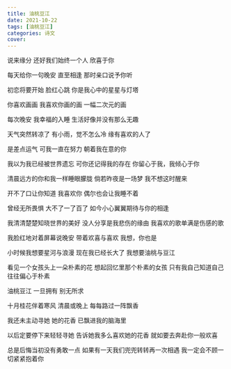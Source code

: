 ```yaml
---
title: 油桃豆江
date: 2021-10-22
tags: [油桃豆江]
categories: 诗文
cover: 
---
```


说来缘分
还好我们始终一个人
欣喜于你

每天给你一句晚安
直至相逢
那时亲口说予你听

初恋将要开始
脸红心跳
你是我心中的星星与灯塔

你喜欢画画
我喜欢你画的画
一幅二次元的画

每次晚安
我幸福的入睡
生活好像并没有那么无趣

天气突然转凉了
有小雨，觉不怎么冷
缘有喜欢的人了

是差点运气
可我一直在努力
朝着我在意的你

我以为我已经被世界遗忘
可你还记得我的存在
你留心于我，我倾心于你

清晨远方的你和我一样睡眼朦胧
倘若昨夜是一场梦
我不想这时醒来

开不了口让你知道
我喜欢你
偶尔也会让我睡不着

曾经无所畏惧
大不了一了百了
如今小心翼翼期待与你的相逢

我清清楚楚知晓世界的美好
没人分享是我悲伤的缘由
我喜欢的歌单满是伤感的歌

我脸红地对着屏幕说晚安
带着欢喜与喜欢
我想，你也是

小时候我想要星河与浪漫
现在我已经长大了
我想要油桃与豆江

看见一个女孩头上一朵朴素的花
想起回忆里那个朴素的女孩
只有我自己知道自己往往偏心于朴素

油桃豆江
一旦拥有
别无所求

十月桂花伴着寒风
清晨或晚上
每每路过一阵飘香

我还未主动寻她
她的花香
已飘进我的脑海里

以后定要停下来轻轻寻她
告诉她我多么喜欢她的花香
就如要去奔赴你一般欢喜

总是后悔当初没有勇敢一点
如果有一天我们兜兜转转再一次相遇
我一定会不顾一切紧紧抱着你
